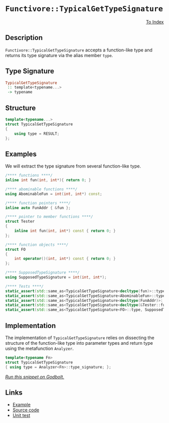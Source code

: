 <!-- Copyright 2024 Feng Mofan
SPDX-License-Identifier: Apache-2.0 -->

# `Functivore::TypicalGetTypeSignature`

<p style='text-align: right;'><a href="../../../facilities/metafunctions.md#typical_get_type_signature">To Index</a></p>

## Description

`Functivore::TypicalGetTypeSignature` accepts a function-like type and returns its type signature via the alias member `type`.

## Type Signature

```Haskell
TypicalGetTypeSignature
 :: template<typename...>
 -> typename
```

## Structure

```C++
template<typename...>
struct TypicalGetTypeSignature
{
    using type = RESULT;
};
```

## Examples

We will extract the type signature from several function-like type.

```C++
/**** functions ****/
inline int fun(int, int*){ return 0; }

/**** abominable functions ****/
using AbominableFun = int(int, int*) const;

/**** function pointers ****/
inline auto FunAddr { &fun };

/**** pointer to member functions ****/
struct Tester
{
    inline int fun(int, int*) const { return 0; }
};

/**** function objects ****/
struct FO
{
    int operator()(int, int*) const { return 0; }
};

/**** SupposedTypeSignature ****/
using SupposedTypeSignature = int(int, int*);

/**** Tests ****/
static_assert(std::same_as<TypicalGetTypeSignature<decltype(fun)>::type, SupposedTypeSignature>);
static_assert(std::same_as<TypicalGetTypeSignature<AbominableFun>::type, SupposedTypeSignature>);
static_assert(std::same_as<TypicalGetTypeSignature<decltype(FunAddr)>::type, SupposedTypeSignature>);
static_assert(std::same_as<TypicalGetTypeSignature<decltype(&Tester::fun)>::type, SupposedTypeSignature>);
static_assert(std::same_as<TypicalGetTypeSignature<FO>::type, SupposedTypeSignature>);
```

## Implementation

The implementation of `TypicalGetTypeSignature` relies on dissecting the structure of the function-like type into parameter types and return type using the metafunction `Analyzer`.

```C++
template<typename Fn>
struct TypicalGetTypeSignature
{ using type = Analyzer<Fn>::type_signature; };
```

[*Run this snippet on Godbolt.*](https://godbolt.org/#z:OYLghAFBqd5QCxAYwPYBMCmBRdBLAF1QCcAaPECAMzwBtMA7AQwFtMQByARg9KtQYEAysib0QXACx8BBAKoBnTAAUAHpwAMvAFYTStJg1DIApACYAQuYukl9ZATwDKjdAGFUtAK4sGe1wAyeAyYAHI%2BAEaYxCAAHFykAA6oCoRODB7evnrJqY4CQSHhLFEx8baY9vkMQgRMxASZPn4JdpgO6bX1BIVhkdFxrXUNTdlD3b3FpYMAlLaoXsTI7BwA9ABUm1vbO7vrqyYaAIIbWwDUACKYia6MyHiYCmfbB8enex87r0eHJ9tnR2YtAAngAvaLPLbfAiYFiJAwws4mADMbgIwJuzDYKOwvwUBGIXgcAKBYOiymIqCI6JuSIA7FY6RcUVZjr8YXCEZgkaiaYxWNyAEqYAikM58rGYAB0MqOxGAChxeIJRIIJLEZOIFKpVIxmBRbmFBAgcoVMqlMyVbIZvzOdrOXlSRnFeoA%2BqlgMwCItuSiLmcjSb5QpzZbkayfkyWb92bD4UxEQaJQKAyKxcm2ObTYrkbjjvjCcTARrwVrKdS9QbA9nQ2c0Ax8VbIxH7Q6ncAXTd3XhPQmfTz/dXg6Ho9bmeGY8cOfGYUm9ZKzgAxBhNguq9Ug0sgM6JLwRWh4ZAbzXais3A3LnH0xnjiOxzkJ/W8%2Bcpy%2B55WFtXFzfRC8MdZNtuu77oex6lqeurnqib7YNeJhRhObJTnGXJzpiKYALKwsu6YvmwZy1J%2BPqriqRakqWBpYSwy4EaR3rEOwIAAe%2BxxAXuB5Ht%2BJ7lpBT5uFRMFwQhd7IQ%2Bs7Puh%2BGLgA8k2DEAI5eHgDFPApSkqXBZgAGwySAICoDcxAJiQEBhjeH7rlxFHQbJLFHGxIGceRv6olgyC0HyEDmDp0l6QZ0TGcQplhrB8HmYhPxvJ80VfL87zrGcACSnKwowdTVJCmzfPFMWfN894znxGbcjBFnEgAKhih5iAA4iKlU3EIPZesR1oWG2wQdnyA5gS5bgwXpfLdr29FPuFIl/LlLxxf82CqKw8LctNUVTVCk4/GYyLBO5XhYDybj1ssiQEDmeaRZNmxnFQXgMB0AhPMtRzBAeIRnMEarXQwEDvWK73rJaDJnAx9EMGcGgsvSzJIRdCVMBEqAsMEcP0FdN13Q2mX7L8jqdQC8OI8w%2B6YIuN09e932CL9gj/XW90EKO53xajt0Zck73RA9a3HM9wTckwXhEEuN1HOg6DENeSLaZ9kMMzN5xs4IEKC2wJQQp96Oc1lZVquVjwwsQMY2scrY86973MxTopvdTMy0w2aphUDIqLKD4PhjLY6yytl3qxlqARNo7QnZj3xrsSMmGy29rm/5RlEEFMyW1TBA0/W%2BIS8DLtgxD8FQ5Gt7rUzQheIkuSYOgDWYE1I39o9OPOsXpcpOXlfVy1DFk4ISfWynZmF/8uv4prWP5ulh6ukwChKA0ED4ugekKAKE85m4DXVbQdUEK3zV9gxBpuR5erUDdIWDXqYqN2XFd6m3u9Ptgfejwm4%2BT9PxpzwvS%2BTwaa%2BiBv9U3x3qNA0Rx8ZIyJiTFcuYz43AviXK%2B28a571zI/I4%2BJn7IGXm/WeBB54gEXmwZeP8qp/03og9ufED6eUgSLMWp8QB8jgU3JQ19GpAOIighm6DHCYNftEd%2BuDP6EO/qiX%2BtUAFsKQZQ9oh8bheW0oPfWelPr0MYQReBzdWFV3Ycgh%2BXCx68KnvwnBeCCGYCIaIkh4it6AKkReWy2AYGYCYQg2xFCcSoI4HMWgnAACsvA/AcC0KQVAnA3DWGsGcBQCwli%2Bk2jwUgBBNBeLmAAaxAL45EUo6S%2BN8XSLgvizBcFiPELgZhpA%2BI4JIXgLAJAaA0KQQJwTQkcF4AoEADSklBK8aQOAsAYCIH0gLXcooKAQDQHCOg0RQgCk4KoWIWkAC0WlJBnGAMgI8UgpRmF4OXQgJA8DzwSPwQQIgxDsCkDIQQigVDqG6aQXQCQADuRlEicB4N4vxATkkhM4NJYZAszioCoGceZSyVlrI2WcLZZgzgQA8JM%2Bg4tzDIi4DMXgXStBzAgEgCZiQplkDGXiglIBgBSDMHwOg%2Bt2kQAiD8iISNiDAnebwBlzAmXSQDkHFlpAJlsEENJBgIIflYAiF4YAbgxC0HadwXgWAWCGGAOIe5%2BAGIdAAG6PB%2BZgVQ7QBYrASezSpwSDwRCMkyjwWAfkEjwLU2VpBNXEHhkoK4CqjAvVAN0uYVADAKgAGoPCedJTEPKTnCD/hc6QYablqB%2BY8/QiqUARMsPoPAER2mQDmAZaoMrFlzz9KYSw1gzDNMdcQQ5WrM0VCqOkFwDB3CeGaP4etkx%2BgxASLkNIAhRgtCSCkLtDBW2q3bdWoOnRhiNEbWMUd6MugNCHdMcYIwp29vQfO3mUwBhovmIsZYEhPkcH8Y0n5LTQULOWas9ZmzJDbLhbgfZyL4nosSckmYcwECYCYFgGIplSDpMkFkgAnMiOkkgNCSHKVpepvitKAf0JwappBamoqlFpLgWlYiAfiFpXxkgCnAa0se%2B5LS2kdJfV63pAycVDIICM8glBiVIpmWwTg9QWDqrpIspgdYDDOi4IBqUXApTBL2fHQ5egw1nPEJc6NShY33N0BSl5TA3myoPUeppvAWn/No4C4FZ7wWrPcoq6FAmhMaDhQi/FSLJbIjMM%2BzFPTqOMeiPR8ZCNrMDGM0YfjXAGk0A8hzSgdL7lsvqMy%2B1YWOVcocDyvlaVBXCpVZgMVEqpUyoSfKxVyrgmqrHZqmVIndXIH1Tyo1PzTXmuBJalYwSbV2oSY651mBXXZc6q%2BvgvqFABswEGkN9rJMRokFG2QMa7nBMUwmowSai0ptNRm392b0i5vzciC4harCWBLVpstFaFtzDaOjOtDasi9sCButtOR%2B3VB7VdvI6QF1bpndUOdk7Tt6EOy9idj2R1rre02pdPQLvDv3Tu2JoPKkaZPZwAzF6eMmf44J4Td78Dx1s2ijFr732fu/ZQA9iHkMCfAzkwDdI6TIgg5IFZCRNO/NabYMjjnsVUaQAsXToyGMeYJcxlYbGIUsAUOqo86rEdcnxLs1HByjlXPDec4bMuxtxpAMiUgynVMfPg4e75xG/kArVPp1Q/PBfC9F4%2BdO8Kuc2ZRciBzHXnOW9c0Sh3MQhel1dCLwDroxcEFdIbqNVKgu0vpYyiLCSovAk5YHWL9r4sCqFRF3LKXxWStoNKnlWX3W1blcpfLWr7k6r1TCMritjW8Eq%2BFmr1ry0Nd4E15urX3XtYoz6pg/rA3BsYKG2QUnI0K7k%2BNnQyupvGGTTYeb8As3HWW5wVYH8NvFtLdEctWB9vPdrRAVwt2EjnaKJdjt130hb77fdgowPF1r4EK9o/n3x0TDP09v71/vv3/bQdmJe7t2Q%2B180mHfuzgC6FzOA9ylG9xRwfXR1ty9Wxy/QGF/UqQJxADMAE2RGRFyXAz8w0BQLpAwyIx/3p3aU6Sxz/RACp22UkAg1iEkDpFKRKWwM12RG/y004ExygM1x2VwKYPpyZzmEdVSGcEkCAA%3D%3D%3D)

## Links

- [Example](../../../code/facilities/metafunctions/functivore/typical_get_type_signature/implementation.hpp)
- [Source code](../../../../conceptrodon/functivore/get_type_signature.hpp)
- [Unit test](../../../../tests/unit/metafunctions/functivore/typical_get_type_signature.test.hpp)
